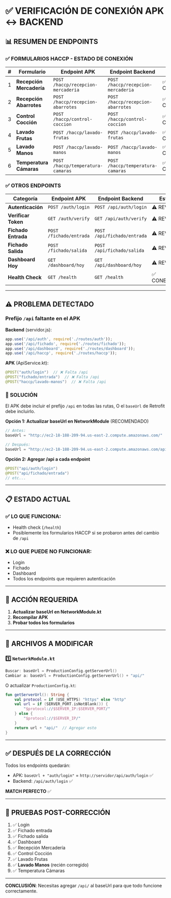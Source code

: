 # ✅ VERIFICACIÓN DE CONEXIÓN APK ↔ BACKEND

## 📊 RESUMEN DE ENDPOINTS

### ✅ FORMULARIOS HACCP - ESTADO DE CONEXIÓN

| # | Formulario | Endpoint APK | Endpoint Backend | Estado |
|---|------------|--------------|------------------|--------|
| 1 | **Recepción Mercadería** | `POST /haccp/recepcion-mercaderia` | `POST /haccp/recepcion-mercaderia` | ✅ CONECTADO |
| 2 | **Recepción Abarrotes** | `POST /haccp/recepcion-abarrotes` | `POST /haccp/recepcion-abarrotes` | ✅ CONECTADO |
| 3 | **Control Cocción** | `POST /haccp/control-coccion` | `POST /haccp/control-coccion` | ✅ CONECTADO |
| 4 | **Lavado Frutas** | `POST /haccp/lavado-frutas` | `POST /haccp/lavado-frutas` | ✅ CONECTADO |
| 5 | **Lavado Manos** | `POST /haccp/lavado-manos` | `POST /haccp/lavado-manos` | ✅ CONECTADO |
| 6 | **Temperatura Cámaras** | `POST /haccp/temperatura-camaras` | `POST /haccp/temperatura-camaras` | ✅ CONECTADO |

### ✅ OTROS ENDPOINTS

| Categoría | Endpoint APK | Endpoint Backend | Estado |
|-----------|--------------|------------------|--------|
| **Autenticación** | `POST /auth/login` | `POST /api/auth/login` | ⚠️ REVISAR |
| **Verificar Token** | `GET /auth/verify` | `GET /api/auth/verify` | ⚠️ REVISAR |
| **Fichado Entrada** | `POST /fichado/entrada` | `POST /api/fichado/entrada` | ⚠️ REVISAR |
| **Fichado Salida** | `POST /fichado/salida` | `POST /api/fichado/salida` | ⚠️ REVISAR |
| **Dashboard Hoy** | `GET /dashboard/hoy` | `GET /api/dashboard/hoy` | ⚠️ REVISAR |
| **Health Check** | `GET /health` | `GET /health` | ✅ CONECTADO |

---

## ⚠️ PROBLEMA DETECTADO

### **Prefijo `/api` faltante en el APK**

**Backend** (servidor.js):
```javascript
app.use('/api/auth', require('./routes/auth'));
app.use('/api/fichado', require('./routes/fichado'));
app.use('/api/dashboard', require('./routes/dashboard'));
app.use('/api/haccp', require('./routes/haccp'));
```

**APK** (ApiService.kt):
```kotlin
@POST("auth/login")  // ❌ Falta /api
@POST("fichado/entrada")  // ❌ Falta /api
@POST("haccp/lavado-manos")  // ❌ Falta /api
```

### 🔧 SOLUCIÓN

El APK debe incluir el prefijo `/api` en todas las rutas, O el `baseUrl` de Retrofit debe incluirlo.

**Opción 1: Actualizar baseUrl en NetworkModule** (RECOMENDADO)
```kotlin
// Antes:
baseUrl = "http://ec2-18-188-209-94.us-east-2.compute.amazonaws.com/"

// Después:
baseUrl = "http://ec2-18-188-209-94.us-east-2.compute.amazonaws.com/api/"
```

**Opción 2: Agregar /api a cada endpoint**
```kotlin
@POST("api/auth/login")
@POST("api/fichado/entrada")
// etc...
```

---

## 📋 ESTADO ACTUAL

### ✅ LO QUE FUNCIONA:
- Health check (`/health`)
- Posiblemente los formularios HACCP si se probaron antes del cambio de `/api`

### ❌ LO QUE PUEDE NO FUNCIONAR:
- Login
- Fichado
- Dashboard
- Todos los endpoints que requieren autenticación

---

## 🎯 ACCIÓN REQUERIDA

1. **Actualizar baseUrl en NetworkModule.kt**
2. **Recompilar APK**
3. **Probar todos los formularios**

---

## 📝 ARCHIVOS A MODIFICAR

### 1️⃣ `NetworkModule.kt`
```kotlin
Buscar: baseUrl = ProductionConfig.getServerUrl()
Cambiar a: baseUrl = ProductionConfig.getServerUrl() + "api/"
```

O actualizar `ProductionConfig.kt`:
```kotlin
fun getServerUrl(): String {
    val protocol = if (USE_HTTPS) "https" else "http"
    val url = if (SERVER_PORT.isNotBlank()) {
        "$protocol://$SERVER_IP:$SERVER_PORT/"
    } else {
        "$protocol://$SERVER_IP/"
    }
    return url + "api/"  // Agregar esto
}
```

---

## ✅ DESPUÉS DE LA CORRECCIÓN

Todos los endpoints quedarán:
- APK: `baseUrl + "auth/login"` = `http://servidor/api/auth/login` ✅
- Backend: `/api/auth/login` ✅

**MATCH PERFECTO** ✅

---

## 🧪 PRUEBAS POST-CORRECCIÓN

1. ✅ Login
2. ✅ Fichado entrada
3. ✅ Fichado salida
4. ✅ Dashboard
5. ✅ Recepción Mercadería
6. ✅ Control Cocción
7. ✅ Lavado Frutas
8. ✅ **Lavado Manos** (recién corregido)
9. ✅ Temperatura Cámaras

---

**CONCLUSIÓN**: Necesitas agregar `/api/` al baseUrl para que todo funcione correctamente.
